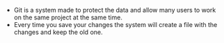 - Git is a system made to protect the data and allow many users to work on the same project at the same time.
- Every time you save your changes the system will create a file with the changes and keep the old one.


